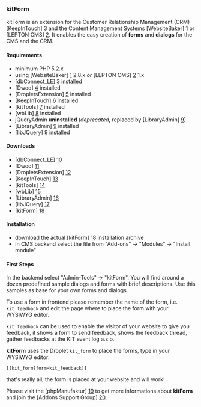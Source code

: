 ### kitForm

kitForm is an extension for the Customer Relationship Management (CRM) [KeepInTouch] [3] and the Content Management Systems [WebsiteBaker] [1] or [LEPTON CMS] [2]. It enables the easy creation of **forms** and **dialogs** for the CMS and the CRM. 

#### Requirements

* minimum PHP 5.2.x
* using [WebsiteBaker] [1] 2.8.x _or_ [LEPTON CMS] [2] 1.x
* [dbConnect_LE] [3] installed 
* [Dwoo] [4] installed
* [DropletsExtension] [5] installed
* [KeepInTouch] [6] installed
* [kitTools] [7] installed
* [wbLib] [8] installed
* jQueryAdmin **uninstalled** (_deprecated_, replaced by [LibraryAdmin] [9])
* [LibraryAdmin] [9] installed
* [libJQuery] [9] installed

#### Downloads

* [dbConnect_LE] [10]
* [Dwoo] [11]
* [DropletsExtension] [12]
* [KeepInTouch] [13]
* [kitTools] [14]
* [wbLib] [15]
* [LibraryAdmin] [16]
* [libJQuery] [17]
* [kitForm] [18]

#### Installation

* download the actual [kitForm] [18] installation archive
* in CMS backend select the file from "Add-ons" -> "Modules" -> "Install module"

#### First Steps

In the backend select "Admin-Tools" -> "kitForm". You will find around a dozen predefined sample dialogs and forms with brief descriptions. Use this samples as base for your own forms and dialogs.

To use a form in frontend please remember the name of the form, i.e. `kit_feedback` and edit the page where to place the form with your WYSIWYG editor.

`kit_feedback` can be used to enable the visitor of your website to give you feedback, it shows a form to send feedback, shows the feedback thread, gather feedbacks at the KIT event log a.s.o.

**kitForm** uses the Droplet `kit_form` to place the forms, type in your WYSIWYG editor:

    [[kit_form?form=kit_feedback]]
    
that's really all, the form is placed at your website and will work!  

Please visit the [phpManufaktur] [19] to get more informations about **kitForm** and join the [Addons Support Group] [20].

[1]: http://websitebaker2.org "WebsiteBaker Content Management System"
[2]: http://lepton-cms.org "LEPTON CMS"
[3]: https://addons.phpmanufaktur.de/dbConnect_LE
[4]: https://addons.phpmanufaktur.de/Dwoo
[5]: https://addons.phpmanufaktur.de/DropletsExtension
[6]: https://addons.phpmanufaktur.de/KeepInTouch
[7]: https://addons.phpmanufaktur.de/kitTools
[8]: http://wblib.webbird.de/de/
[9]: http://jquery.lepton-cms.org/
[10]: https://addons.phpmanufaktur.de/download.php?file=dbConnect_LE
[11]: https://addons.phpmanufaktur.de/download.php?file=Dwoo
[12]: https://addons.phpmanufaktur.de/download.php?file=DropletsExtension
[13]: https://addons.phpmanufaktur.de/download.php?file=KeepInTouch
[14]: https://addons.phpmanufaktur.de/download.php?file=DropletsExtension
[15]: https://github.com/webbird/wblib/downloads
[16]: http://jquery.lepton-cms.org/modules/download_gallery/dlc.php?file=75&id=1318585713
[17]: http://jquery.lepton-cms.org/modules/download_gallery/dlc.php?file=76&id=1320743410
[18]: https://addons.phpmanufaktur.de/download.php?file=kitForm
[19]: https://addons.phpmanufaktur.de/kitForm
[20]: https://phpmanufaktur.de/support
